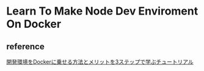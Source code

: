 # Learn To Make Node Dev Enviroment On Docker

## reference
[開発環境をDockerに乗せる方法とメリットを3ステップで学ぶチュートリアル](https://qiita.com/KeitaMoromizato/items/ae1a57fc62b41b942d71) 

